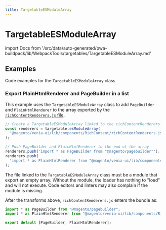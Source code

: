 ```yaml
---
title: TargetableESModuleArray
---
```


# TargetableESModuleArray

<!--
The reference doc content is generated automatically from the source code.
To update this section, update the doc blocks in the source code
-->

import Docs from '/src/data/auto-generated/pwa-buildpack/lib/WebpackTools/targetables/TargetableESModuleArray.md'

<Docs />

## Examples

Code examples for the `TargetableESModuleArray` class.

### Export PlainHtmlRenderer and PageBuilder in a list

This example uses the `TargetableESModuleArray` class to add `PageBuilder` and `PlainHtmlRenderer` to the array exported by the [`richContentRenderers.js` file][].

[`richcontentrenderers.js` file]: https://github.com/magento/pwa-studio/blob/develop/packages/venia-ui/lib/components/RichContent/richContentRenderers.js

```js
// Create a TargetableESModuleArray linked to the richContentRenderers.js file
const renderers = targetable.esModuleArray(
  "@magento/venia-ui/lib/components/RichContent/richContentRenderers.js"
);

// Push PageBuilder and PlainHtmlRenderer to the end of the array
renderers.push('import * as PageBuilder from "@magento/pagebuilder"');
renderers.push(
  'import * as PlainHtmlRenderer from "@magento/venia-ui/lib/components/RichContent/plainHtmlRenderer"'
);
```

The file linked to the `TargetableESModuleArray` class must be a module that export an empty array.
Without the module, the loader has nothing to "load" and will not execute.
Code editors and linters may also complain if the module is missing.

After the transforms above, `richContentRenderers.js` enters the bundle as:

```js
import * as PageBuilder from "@magento/pagebuilder";
import * as PlainHtmlRenderer from "@magento/venia-ui/lib/components/RichContent/plainHtmlRenderer";

export default [PageBuilder, PlainHtmlRenderer];
```
